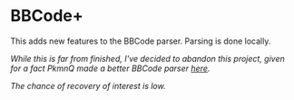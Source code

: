 # BBCode+
This adds new features to the BBCode parser. Parsing is done locally.

*While this is far from finished, I've decided to abandon this project, given for a fact PkmnQ made a better BBCode parser [here](https://gist.github.com/PkmnQ/d870707d75e0c63dd4da1cc6bded3509).*

*The chance of recovery of interest is low.*